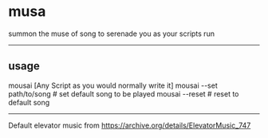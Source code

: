 # musa

summon the muse of song to serenade you as your scripts run

---
## usage

mousai [Any Script as you would normally write it]
mousai --set path/to/song # set default song to be played
mousai --reset # reset to default song

---

Default elevator music from https://archive.org/details/ElevatorMusic_747
